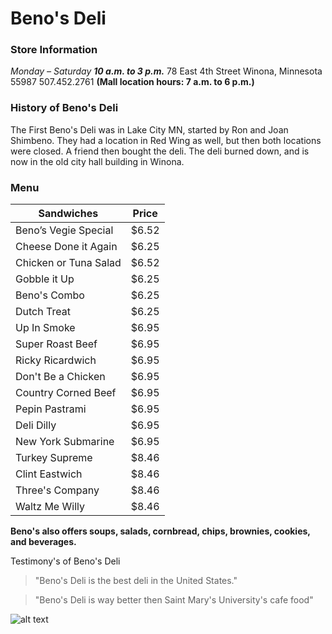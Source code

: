 # Beno's Deli

### Store Information
*Monday – Saturday*
***10 a.m. to 3 p.m.***
78 East 4th Street
Winona, Minnesota  55987
507.452.2761
**(Mall location hours: 7 a.m. to 6 p.m.)**

### History of Beno's Deli
The First Beno's Deli was in Lake City MN, started by Ron and Joan Shimbeno. They had a location in Red Wing as well, but then both locations were closed. A friend then bought the deli. The deli burned down, and is now in the old city hall building in Winona. 

### Menu
| Sandwiches               | Price         | 
| -------------          |:-------------:| 
| Beno’s Vegie Special   |$6.52          | 
| Cheese Done it Again  |$6.25          | 
| Chicken or Tuna Salad  |$6.52          |
| Gobble it Up  |$6.25          |
| Beno's Combo |$6.25          |
| Dutch Treat |$6.25          |
| Up In Smoke |$6.95          |
| Super Roast Beef |$6.95          |
| Ricky Ricardwich |$6.95          |
| Don't Be a Chicken |$6.95          |
| Country Corned Beef |$6.95          |
| Pepin Pastrami |$6.95          |
| Deli Dilly |$6.95          |
| New York Submarine |$6.95          |
| Turkey Supreme |$8.46          |
| Clint Eastwich |$8.46          |
| Three's Company |$8.46          |
| Waltz Me Willy |$8.46          |
**Beno's also offers soups, salads, cornbread, chips, brownies, cookies, and beverages.**

Testimony's of Beno's Deli
> "Beno's Deli is the best deli in the United States."

> "Beno's Deli is way better then Saint Mary's University's cafe food"


![alt text](https://benosdeli.com/wp-content/uploads/2017/01/IMG_0134.jpg "Logo Title Text 1")





